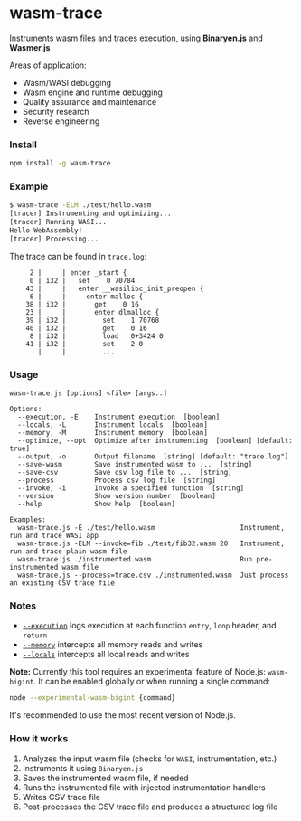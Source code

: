 # wasm-trace
Instruments wasm files and traces execution, using **Binaryen.js** and **Wasmer.js**

Areas of application:
- Wasm/WASI debugging
- Wasm engine and runtime debugging
- Quality assurance and maintenance
- Security research
- Reverse engineering

### Install

```sh
npm install -g wasm-trace
```

### Example

```sh
$ wasm-trace -ELM ./test/hello.wasm
[tracer] Instrumenting and optimizing...
[tracer] Running WASI...
Hello WebAssembly!
[tracer] Processing...
```
The trace can be found in `trace.log`:
```log
     2 |     | enter _start {
     0 | i32 |   set    0 70784
    43 |     |   enter __wasilibc_init_preopen {
     6 |     |     enter malloc {
    38 | i32 |       get    0 16
    23 |     |       enter dlmalloc {
    39 | i32 |         set    1 70768
    40 | i32 |         get    0 16
     8 | i32 |         load   0+3424 0
    41 | i32 |         set    2 0
       |     |         ...
```

### Usage

```log
wasm-trace.js [options] <file> [args..]

Options:
  --execution, -E    Instrument execution  [boolean]
  --locals, -L       Instrument locals  [boolean]
  --memory, -M       Instrument memory  [boolean]
  --optimize, --opt  Optimize after instrumenting  [boolean] [default: true]
  --output, -o       Output filename  [string] [default: "trace.log"]
  --save-wasm        Save instrumented wasm to ...  [string]
  --save-csv         Save csv log file to ...  [string]
  --process          Process csv log file  [string]
  --invoke, -i       Invoke a specified function  [string]
  --version          Show version number  [boolean]
  --help             Show help  [boolean]

Examples:
  wasm-trace.js -E ./test/hello.wasm                     Instrument, run and trace WASI app
  wasm-trace.js -ELM --invoke=fib ./test/fib32.wasm 20   Instrument, run and trace plain wasm file
  wasm-trace.js ./instrumented.wasm                      Run pre-instrumented wasm file
  wasm-trace.js --process=trace.csv ./instrumented.wasm  Just process an existing CSV trace file
```

### Notes
- [`--execution`](https://github.com/WebAssembly/binaryen/blob/master/src/passes/LogExecution.cpp) logs execution at each function `entry`, `loop` header, and `return`
- [`--memory`](https://github.com/WebAssembly/binaryen/blob/master/src/passes/InstrumentMemory.cpp) intercepts all memory reads and writes
- [`--locals`](https://github.com/WebAssembly/binaryen/blob/master/src/passes/InstrumentLocals.cpp) intercepts all local reads and writes

**Note:** Currently this tool requires an experimental feature of Node.js: `wasm-bigint`.
It can be enabled globally or when running a single command:
```sh
node --experimental-wasm-bigint {command}
```
It's recommended to use the most recent version of Node.js.

### How it works

1. Analyzes the input wasm file (checks for `WASI`, instrumentation, etc.)
2. Instruments it using `Binaryen.js`
3. Saves the instrumented wasm file, if needed
4. Runs the instrumented file with injected instrumentation handlers
5. Writes CSV trace file
6. Post-processes the CSV trace file and produces a structured log file

